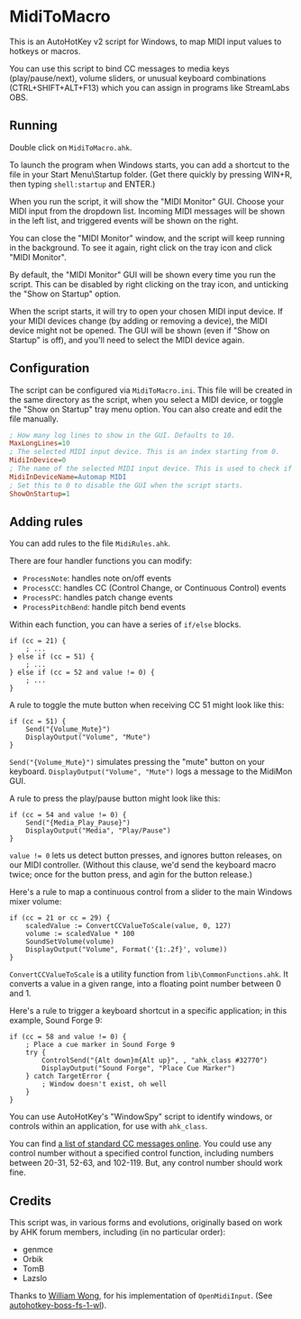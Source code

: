 # MidiToMacro

This is an AutoHotKey v2 script for Windows, to map MIDI input values to hotkeys or macros.

You can use this script to bind CC messages to media keys (play/pause/next), volume sliders, or unusual keyboard combinations (CTRL+SHIFT+ALT+F13) which you can assign in programs like StreamLabs OBS.

## Running

Double click on `MidiToMacro.ahk`.

To launch the program when Windows starts, you can add a shortcut to the file in your Start Menu\Startup folder. (Get there quickly by pressing WIN+R, then typing `shell:startup` and ENTER.)

When you run the script, it will show the "MIDI Monitor" GUI. Choose your MIDI input from the dropdown list. Incoming MIDI messages will be shown in the left list, and triggered events will be shown on the right.

You can close the "MIDI Monitor" window, and the script will keep running in the background. To see it again, right click on the tray icon and click "MIDI Monitor".

By default, the "MIDI Monitor" GUI will be shown every time you run the script. This can be disabled by right clicking on the tray icon, and unticking the "Show on Startup" option.

When the script starts, it will try to open your chosen MIDI input device. If your MIDI devices change (by adding or removing a device), the MIDI device might not be opened. The GUI will be shown (even if "Show on Startup" is off), and you'll need to select the MIDI device again.

## Configuration

The script can be configured via `MidiToMacro.ini`. This file will be created in the same directory as the script, when you select a MIDI device, or toggle the "Show on Startup" tray menu option. You can also create and edit the file manually.

```ini
; How many log lines to show in the GUI. Defaults to 10.
MaxLongLines=10
; The selected MIDI input device. This is an index starting from 0.
MidiInDevice=0
; The name of the selected MIDI input device. This is used to check if the attached MIDI devices has changed.
MidiInDeviceName=Automap MIDI
; Set this to 0 to disable the GUI when the script starts.
ShowOnStartup=1
```

## Adding rules

You can add rules to the file `MidiRules.ahk`.

There are four handler functions you can modify:

- `ProcessNote`: handles note on/off events
- `ProcessCC`: handles CC (Control Change, or Continuous Control) events
- `ProcessPC`: handles patch change events
- `ProcessPitchBend`: handle pitch bend events

Within each function, you can have a series of `if/else` blocks.

```
if (cc = 21) {
    ; ...
} else if (cc = 51) {
    ; ...
} else if (cc = 52 and value != 0) {
    ; ...
}
```

A rule to toggle the mute button when receiving CC 51 might look like this:

```
if (cc = 51) {
    Send("{Volume_Mute}")
    DisplayOutput("Volume", "Mute")
}
```

`Send("{Volume_Mute}")` simulates pressing the "mute" button on your keyboard. `DisplayOutput("Volume", "Mute")` logs a message to the MidiMon GUI.

A rule to press the play/pause button might look like this:

```
if (cc = 54 and value != 0) {
    Send("{Media_Play_Pause}")
    DisplayOutput("Media", "Play/Pause")
}
```

`value != 0` lets us detect button presses, and ignores button releases, on our MIDI controller. (Without this clause, we'd send the keyboard macro twice; once for the button press, and agin for the button release.) 

Here's a rule to map a continuous control from a slider to the main Windows mixer volume:

```
if (cc = 21 or cc = 29) {
    scaledValue := ConvertCCValueToScale(value, 0, 127)
    volume := scaledValue * 100
    SoundSetVolume(volume)
    DisplayOutput("Volume", Format('{1:.2f}', volume))
}
```

`ConvertCCValueToScale` is a utility function from `lib\CommonFunctions.ahk`. It converts a value in a given range, into a floating point number between 0 and 1.

Here's a rule to trigger a keyboard shortcut in a specific application; in this example, Sound Forge 9:

```
if (cc = 58 and value != 0) {
    ; Place a cue marker in Sound Forge 9
    try {
        ControlSend("{Alt down}m{Alt up}", , "ahk_class #32770")
        DisplayOutput("Sound Forge", "Place Cue Marker")
    } catch TargetError {
        ; Window doesn't exist, oh well
    }
}
```

You can use AutoHotKey's "WindowSpy" script to identify windows, or controls within an application, for use with `ahk_class`.

You can find [a list of standard CC messages online](https://web.archive.org/web/20231215150816/https://www.midi.org/specifications-old/item/table-3-control-change-messages-data-bytes-2). You could use any control number without a specified control function, including numbers between 20-31, 52-63, and 102-119. But, any control number should work fine.

## Credits

This script was, in various forms and evolutions, originally based on work by AHK forum members, including (in no particular order):

- genmce
- Orbik
- TomB
- Lazslo

Thanks to [William Wong](https://github.com/compulim), for his implementation of `OpenMidiInput`. (See [autohotkey-boss-fs-1-wl](https://github.com/compulim/autohotkey-boss-fs-1-wl)).
